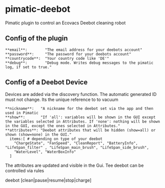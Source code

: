 # pimatic-deebot
Pimatic plugin to control an Ecovacs Deebot cleaning robot

## Config of the plugin
```
**email**:        "The email address for your deebots account"
**password**:     "The password for your deebots account"
**countrycode**:  "Your country code like 'DE'"
**debug**:        "Debug mode. Writes debug messages to the pimatic log, if set to true."
```

## Config of a Deebot Device

Devices are added via the discovery function.
The automatic generated ID must not change. Its the unique reference to to vacuum

```
**nickname**:   "A nickname for the deebot set via the app and then used in Pimatic
**show**:       "If 'all': variables will be shown in the GUI except the variables selected in Attributes. If 'none': nothing will be shown in the GUI, except the ones selected in Attributes."
**attributes**: "Deebot attributes that will be hidden (show=all) or shown (show=none) in the GUI."
  items:[ # depending on type of your deebot
    "ChargeState", "FanSpeed", "CleanReport", "BatteryInfo",      "LifeSpan_filter" , "LifeSpan_main_brush", "LifeSpan_side_brush",
    "WaterLevel", "WaterBoxInfo"
  ]
```

The attributes are updated and visible in the Gui.
Tee deebot can be controlled via rules

deebot <Pimatic DeebBot ID> [clean|pause|resume|stop|charge]
